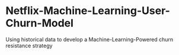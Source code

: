 # Netflix-Machine-Learning-User-Churn-Model
Using historical data to develop a Machine-Learning-Powered churn resistance strategy
